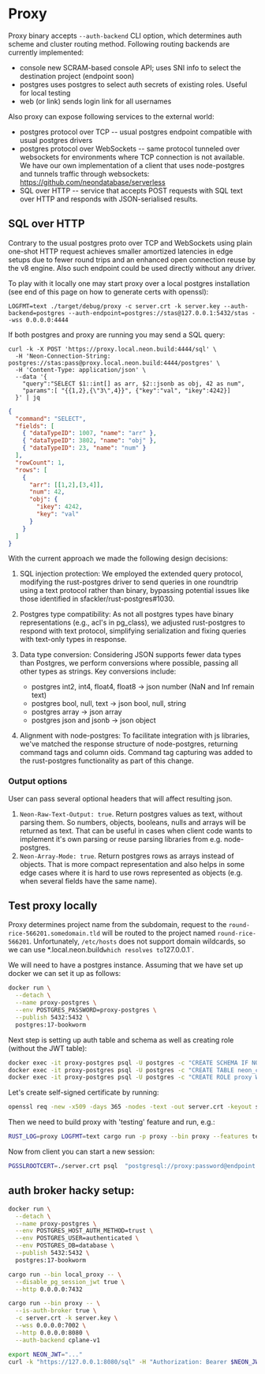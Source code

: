 # Proxy

Proxy binary accepts `--auth-backend` CLI option, which determines auth scheme and cluster routing method. Following routing backends are currently implemented:

* console
  new SCRAM-based console API; uses SNI info to select the destination project (endpoint soon)
* postgres
  uses postgres to select auth secrets of existing roles. Useful for local testing
* web (or link)
  sends login link for all usernames

Also proxy can expose following services to the external world:

* postgres protocol over TCP -- usual postgres endpoint compatible with usual
  postgres drivers
* postgres protocol over WebSockets -- same protocol tunneled over websockets
  for environments where TCP connection is not available. We have our own
  implementation of a client that uses node-postgres and tunnels traffic through
  websockets: https://github.com/neondatabase/serverless
* SQL over HTTP -- service that accepts POST requests with SQL text over HTTP
  and responds with JSON-serialised results.


## SQL over HTTP

Contrary to the usual postgres proto over TCP and WebSockets using plain
one-shot HTTP request achieves smaller amortized latencies in edge setups due to
fewer round trips and an enhanced open connection reuse by the v8 engine. Also
such endpoint could be used directly without any driver.

To play with it locally one may start proxy over a local postgres installation
(see end of this page on how to generate certs with openssl):

```
LOGFMT=text ./target/debug/proxy -c server.crt -k server.key --auth-backend=postgres --auth-endpoint=postgres://stas@127.0.0.1:5432/stas --wss 0.0.0.0:4444
```

If both postgres and proxy are running you may send a SQL query:
```console
curl -k -X POST 'https://proxy.local.neon.build:4444/sql' \
  -H 'Neon-Connection-String: postgres://stas:pass@proxy.local.neon.build:4444/postgres' \
  -H 'Content-Type: application/json' \
  --data '{
    "query":"SELECT $1::int[] as arr, $2::jsonb as obj, 42 as num",
    "params":[ "{{1,2},{\"3\",4}}", {"key":"val", "ikey":4242}]
  }' | jq
```
```json
{
  "command": "SELECT",
  "fields": [
    { "dataTypeID": 1007, "name": "arr" },
    { "dataTypeID": 3802, "name": "obj" },
    { "dataTypeID": 23, "name": "num" }
  ],
  "rowCount": 1,
  "rows": [
    {
      "arr": [[1,2],[3,4]],
      "num": 42,
      "obj": {
        "ikey": 4242,
        "key": "val"
      }
    }
  ]
}
```


With the current approach we made the following design decisions:

1. SQL injection protection: We employed the extended query protocol, modifying
   the rust-postgres driver to send queries in one roundtrip using a text
   protocol rather than binary, bypassing potential issues like those identified
   in sfackler/rust-postgres#1030.

2. Postgres type compatibility: As not all postgres types have binary
   representations (e.g., acl's in pg_class), we adjusted rust-postgres to
   respond with text protocol, simplifying serialization and fixing queries with
   text-only types in response.

3. Data type conversion: Considering JSON supports fewer data types than
   Postgres, we perform conversions where possible, passing all other types as
   strings. Key conversions include:
   - postgres int2, int4, float4, float8 -> json number (NaN and Inf remain
     text)
   - postgres bool, null, text -> json bool, null, string
   - postgres array -> json array
   - postgres json and jsonb -> json object

4. Alignment with node-postgres: To facilitate integration with js libraries,
   we've matched the response structure of node-postgres, returning command tags
   and column oids. Command tag capturing was added to the rust-postgres
   functionality as part of this change.

### Output options

User can pass several optional headers that will affect resulting json.

1. `Neon-Raw-Text-Output: true`. Return postgres values as text, without parsing them. So numbers, objects, booleans, nulls and arrays will be returned as text. That can be useful in cases when client code wants to implement it's own parsing or reuse parsing libraries from e.g. node-postgres.
2. `Neon-Array-Mode: true`. Return postgres rows as arrays instead of objects. That is more compact representation and also helps in some edge
cases where it is hard to use rows represented as objects (e.g. when several fields have the same name).

## Test proxy locally

Proxy determines project name from the subdomain, request to the `round-rice-566201.somedomain.tld` will be routed to the project named `round-rice-566201`. Unfortunately, `/etc/hosts` does not support domain wildcards, so we can use *.local.neon.build` which resolves to `127.0.0.1`.

We will need to have a postgres instance. Assuming that we have set up docker we can set it up as follows:
```sh
docker run \
  --detach \
  --name proxy-postgres \
  --env POSTGRES_PASSWORD=proxy-postgres \
  --publish 5432:5432 \
  postgres:17-bookworm
```

Next step is setting up auth table and schema as well as creating role (without the JWT table):
```sh
docker exec -it proxy-postgres psql -U postgres -c "CREATE SCHEMA IF NOT EXISTS neon_control_plane"
docker exec -it proxy-postgres psql -U postgres -c "CREATE TABLE neon_control_plane.endpoints (endpoint_id VARCHAR(255) PRIMARY KEY, allowed_ips VARCHAR(255))"
docker exec -it proxy-postgres psql -U postgres -c "CREATE ROLE proxy WITH SUPERUSER LOGIN PASSWORD 'password';"
```

Let's create self-signed certificate by running:
```sh
openssl req -new -x509 -days 365 -nodes -text -out server.crt -keyout server.key -subj "/CN=*.local.neon.build"
```

Then we need to build proxy with 'testing' feature and run, e.g.:
```sh
RUST_LOG=proxy LOGFMT=text cargo run -p proxy --bin proxy --features testing -- --auth-backend postgres --auth-endpoint 'postgresql://postgres:proxy-postgres@127.0.0.1:5432/postgres' -c server.crt -k server.key
```

Now from client you can start a new session:

```sh
PGSSLROOTCERT=./server.crt psql  "postgresql://proxy:password@endpoint.local.neon.build:4432/postgres?sslmode=verify-full"
```

## auth broker hacky setup:

```sh
docker run \
  --detach \
  --name proxy-postgres \
  --env POSTGRES_HOST_AUTH_METHOD=trust \
  --env POSTGRES_USER=authenticated \
  --env POSTGRES_DB=database \
  --publish 5432:5432 \
  postgres:17-bookworm
```

```sh
cargo run --bin local_proxy -- \
  --disable_pg_session_jwt true \
  --http 0.0.0.0:7432
```

```sh
cargo run --bin proxy -- \
  --is-auth-broker true \
  -c server.crt -k server.key \
  --wss 0.0.0.0:7002 \
  --http 0.0.0.0:8080 \
  --auth-backend cplane-v1
```



```sh
export NEON_JWT="..."
curl -k "https://127.0.0.1:8080/sql" -H "Authorization: Bearer $NEON_JWT" -H "neon-connection-string: postgresql://authenticator@foo.local.neon.build/database" -d '{"query":"select 1","params":[]}'
```

